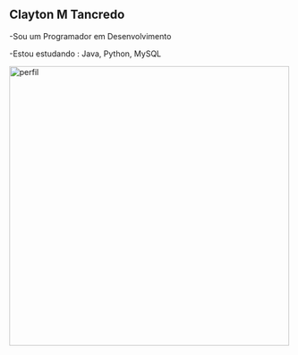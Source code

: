 ## Clayton M Tancredo

-Sou um Programador em Desenvolvimento

-Estou estudando : Java, Python, MySQL

<img width="500px" src="https://media.discordapp.net/attachments/1103131230842662934/1103131316641333309/imagem.gif" alt="perfil">
